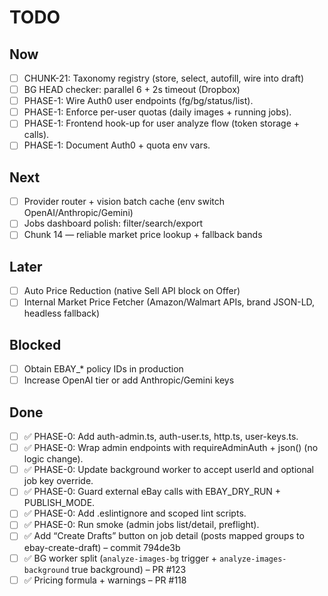 # TODO

## Now
- [ ] CHUNK-21: Taxonomy registry (store, select, autofill, wire into draft)
- [ ] BG HEAD checker: parallel 6 + 2s timeout (Dropbox)
- [ ] PHASE-1: Wire Auth0 user endpoints (fg/bg/status/list).
- [ ] PHASE-1: Enforce per-user quotas (daily images + running jobs).
- [ ] PHASE-1: Frontend hook-up for user analyze flow (token storage + calls).
- [ ] PHASE-1: Document Auth0 + quota env vars.

## Next
- [ ] Provider router + vision batch cache (env switch OpenAI/Anthropic/Gemini)
- [ ] Jobs dashboard polish: filter/search/export
- [ ] Chunk 14 — reliable market price lookup + fallback bands

## Later
- [ ] Auto Price Reduction (native Sell API block on Offer)
- [ ] Internal Market Price Fetcher (Amazon/Walmart APIs, brand JSON-LD, headless fallback)

## Blocked
- [ ] Obtain EBAY_* policy IDs in production
- [ ] Increase OpenAI tier or add Anthropic/Gemini keys

## Done
- [ ] ✅ PHASE-0: Add auth-admin.ts, auth-user.ts, http.ts, user-keys.ts.
- [ ] ✅ PHASE-0: Wrap admin endpoints with requireAdminAuth + json() (no logic change).
- [ ] ✅ PHASE-0: Update background worker to accept userId and optional job key override.
- [ ] ✅ PHASE-0: Guard external eBay calls with EBAY_DRY_RUN + PUBLISH_MODE.
- [ ] ✅ PHASE-0: Add .eslintignore and scoped lint scripts.
- [ ] ✅ PHASE-0: Run smoke (admin jobs list/detail, preflight).
- [ ] ✅ Add “Create Drafts” button on job detail (posts mapped groups to ebay-create-draft) – commit 794de3b
- [ ] ✅ BG worker split (`analyze-images-bg` trigger + `analyze-images-background` true background) – PR #123
- [ ] ✅ Pricing formula + warnings – PR #118
